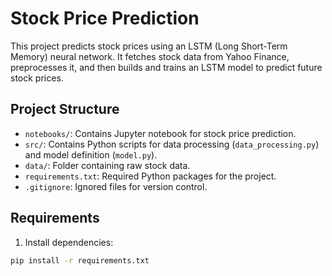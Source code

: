 # Stock Price Prediction

This project predicts stock prices using an LSTM (Long Short-Term Memory) neural network. It fetches stock data from Yahoo Finance, preprocesses it, and then builds and trains an LSTM model to predict future stock prices.

## Project Structure
- `notebooks/`: Contains Jupyter notebook for stock price prediction.
- `src/`: Contains Python scripts for data processing (`data_processing.py`) and model definition (`model.py`).
- `data/`: Folder containing raw stock data.
- `requirements.txt`: Required Python packages for the project.
- `.gitignore`: Ignored files for version control.

## Requirements
1. Install dependencies:

```bash
pip install -r requirements.txt
